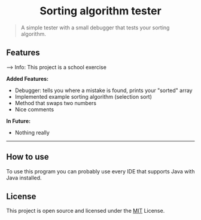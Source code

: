 <h1 align="center">
  Sorting algorithm tester
</h1>

> A simple tester with a small debugger that tests your sorting algorithm.

## Features

--> Info: This project is a school exercise

**Added Features:**
- Debugger: tells you where a mistake is found, prints your "sorted" array
- Implemented example sorting algorithm (selection sort)
- Method that swaps two numbers
- Nice comments

**In Future:**
- Nothing really

---

## How to use

To use this program you can probably use every IDE that supports Java with Java installed.

## License

This project is open source and licensed under the [MIT](/LICENSE) License.
